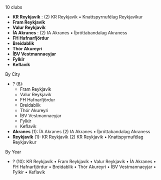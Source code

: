 10 clubs

- **KR Reykjavík** : (2) KR Reykjavik • Knattspyrnufélag Reykjavíkur
- **Fram Reykjavík**
- **Valur Reykjavík**
- **ÍA Akranes** : (2) IA Akranes • Íþróttabandalag Akraness
- **FH Hafnarfjördur**
- **Breidablik**
- **Thór Akureyri**
- **ÍBV Vestmannaeyjar**
- **Fylkir**
- **Keflavík**




By City

- ? (8): 
  - Fram Reykjavík 
  - Valur Reykjavík 
  - FH Hafnarfjördur 
  - Breidablik 
  - Thór Akureyri 
  - ÍBV Vestmannaeyjar 
  - Fylkir 
  - Keflavík 
- **Akranes** (1): ÍA Akranes  (2) IA Akranes • Íþróttabandalag Akraness
- **Reykjavík** (1): KR Reykjavík  (2) KR Reykjavik • Knattspyrnufélag Reykjavíkur




By Year

- ? (10):   KR Reykjavík • Fram Reykjavík • Valur Reykjavík • ÍA Akranes • FH Hafnarfjördur • Breidablik • Thór Akureyri • ÍBV Vestmannaeyjar • Fylkir • Keflavík


